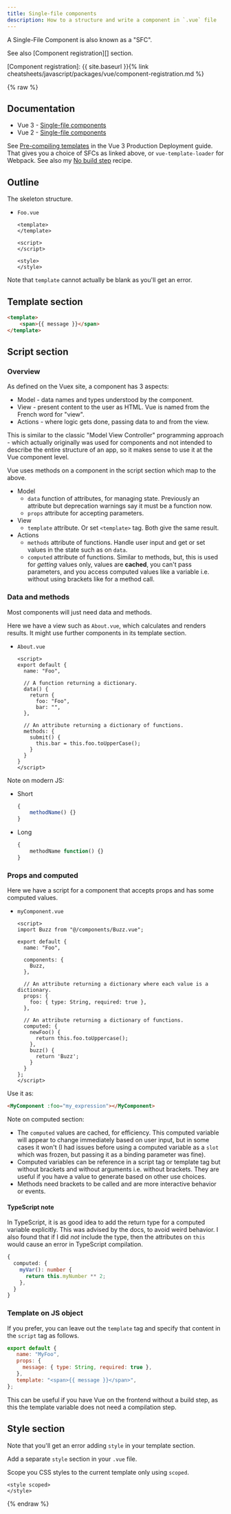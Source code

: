 ```yaml
---
title: Single-file components
description: How to a structure and write a component in `.vue` file
---
```


A Single-File Component is also known as a "SFC".

See also [Component registration][] section.

[Component registration]: {{ site.baseurl }}{% link cheatsheets/javascript/packages/vue/component-registration.md %}

{% raw %}

## Documentation

- Vue 3 - [Single-file components](https://v3.vuejs.org/guide/single-file-component.html)
- Vue 2 - [Single-file components](https://vuejs.org/v2/guide/single-file-components.html)

See [Pre-compiling templates](https://v3.vuejs.org/guide/tooling/deployment.html#pre-compiling-templates) in the Vue 3 Production Deployment guide. That gives you a choice of SFCs as linked above, or `vue-template-loader` for Webpack. See also my [No build step](https://michaelcurrin.github.io/code-cookbook/recipes/javascript/packages/vue/no-build-step.html) recipe.


## Outline

The skeleton structure.

- `Foo.vue`
    ```vue
    <template>
    </template>

    <script>
    </script>

    <style>
    </style>
    ```

Note that `template` cannot actually be blank as you'll get an error.


## Template section

```html
<template>
    <span>{{ message }}</span>
</template>
```


## Script section

### Overview

As defined on the Vuex site, a component has 3 aspects:

- Model - data names and types understood by the component.
- View - present content to the user as HTML. Vue is named from the French word for "view".
- Actions - where logic gets done, passing data to and from the view.

This is similar to the classic "Model View Controller" programming approach - which actually originally was used for components and not intended to describe the entire structure of an app, so it makes sense to use it at the Vue component level.

Vue uses methods on a component in the script section which map to the above.

- Model
    - `data` function of attributes, for managing state. Previously an attribute but deprecation warnings say it must be a function now.
    - `props` attribute for accepting parameters.
- View
    - `template` attribute. Or set `<template>` tag. Both give the same result.
- Actions
    - `methods` attribute of functions. Handle user input and get or set values in the state such as on `data`.
    - `computed` attribute of functions. Similar to methods, but, this is used for _getting_ values only, values are **cached**, you can't pass parameters, and you access computed values like a variable i.e. without using brackets like for a method call.

### Data and methods 

Most components will just need data and methods.

Here we have a view such as `About.vue`, which calculates and renders results. It might use further components in its template section. 

- `About.vue`
    ```vue
    <script>
    export default {
      name: "Foo",

      // A function returning a dictionary.
      data() {
        return {
          foo: "Foo",
          bar: "",
      },

      // An attribute returning a dictionary of functions.
      methods: {
        submit() {
          this.bar = this.foo.toUpperCase();
        }
      }
    }
    </script>
    ```

Note on modern JS:

- Short
    ```javascript
    {
        methodName() {}
    }
    ```
- Long
    ```javascript
    {
        methodName function() {}
    }
    ```

### Props and computed

Here we have a script for a component that accepts props and has some computed values.

- `myComponent.vue`
    ```vue
    <script>
    import Buzz from "@/components/Buzz.vue";

    export default {
      name: "Foo",

      components: {
        Buzz,
      },

      // An attribute returning a dictionary where each value is a dictionary.
      props: {
        foo: { type: String, required: true },
      },

      // An attribute returning a dictionary of functions.
      computed: {
        newFoo() {
          return this.foo.toUppercase();
        },
        buzz() {
          return 'Buzz';
        }
      }
    };
    </script>
    ```

Use it as:

```html
<MyComponent :foo="my_expression"></MyComponent>
```

Note on computed section:

- The `computed` values are cached, for efficiency. This computed variable will appear to change immediately based on user input, but in some cases it won't (I had issues before using a computed variable as a `slot` which was frozen, but passing it as a binding parameter was fine). 
- Computed variables can be reference in a script tag or template tag but without brackets and without arguments i.e. without brackets. They are useful if you have a value to generate based on other use choices.
- Methods need brackets to be called and are more interactive behavior or events.

#### TypeScript note

In TypeScript, it is as good idea to add the return type for a computed variable explicitly. This was advised by the docs, to avoid weird behavior. I also found that if I did _not_ include the type, then the attributes on `this` would cause an error in TypeScript compilation.

```typescript
{
  computed: {
    myVar(): number {
      return this.myNumber ** 2;
    },
  }
}
```

### Template on JS object

If you prefer, you can leave out the `template` tag and specify that content in the `script` tag as follows.

```javascript
export default {
   name: "MyFoo",
   props: {
     message: { type: String, required: true },
   },
   template: "<span>{{ message }}</span>",
};
```

This can be useful if you have Vue on the frontend without a build step, as this the template variable does not need a compilation step.


## Style section

Note that you'll get an error adding `style` in your template section.

Add a separate `style` section in your `.vue` file.

Scope you CSS styles to the current template only using `scoped`.

```vue
<style scoped>
</style>
```

{% endraw %}
